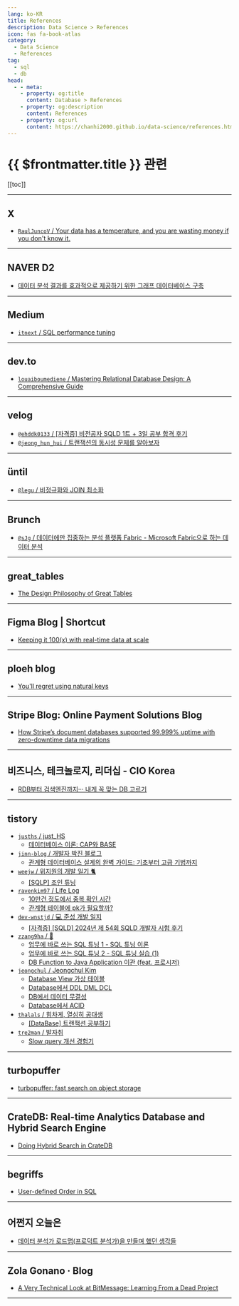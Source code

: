 ```yaml
---
lang: ko-KR
title: References
description: Data Science > References
icon: fas fa-book-atlas
category:
  - Data Science 
  - References
tag: 
  - sql
  - db
head:
  - - meta:
    - property: og:title
      content: Database > References
    - property: og:description
      content: References
    - property: og:url
      content: https://chanhi2000.github.io/data-science/references.html
---
```


# {{ $frontmatter.title }} 관련

[[toc]]

---

## <FontIcon icon="fa-brands fa-x-twitter"/>X

- [`RaulJuncoV` / Your data has a temperature, and you are wasting money if you don't know it.](https://x.com/RaulJuncoV/status/1824064836742853094)

---

## <FontIcon icon="iconfont icon-naver"/>NAVER D2

- [데이터 분석 결과를 효과적으로 제공하기 위한 그래프 데이터베이스 구축](https://d2.naver.com/helloworld/8446520) <!-- TODO: 작성 (https://chanhi2000.github.io/bookshelf/d2.naver.com/8446520.md) -->

---

## <FontIcon icon="fa-brands fa-medium"/>Medium

- [`itnext` / SQL performance tuning](https://itnext.io/sql-performance-tuning-72e9ebf67549)

---

## <FontIcon icon="fa-brands fa-dev"/>dev.to

- [`louaiboumediene` / Mastering Relational Database Design: A Comprehensive Guide](https://dev.to/louaiboumediene/mastering-relational-database-design-a-comprehensive-guide-3jh8)

<!-- END: dev.to -->

---

## <FontIcon icon="iconfont icon-velog"/>velog

- [`@ehddk0133` / \[자격증\] 비전공자 SQLD 1트 + 3일 공부 합격 후기](https://velog.io/@ehddk0133/%EC%9E%90%EA%B2%A9%EC%A6%9D-%EB%B9%84%EC%A0%84%EA%B3%B5%EC%9E%90-SQLD-1%ED%8A%B8-3%EC%9D%BC-%EA%B3%B5%EB%B6%80-%ED%95%A9%EA%B2%A9-%ED%9B%84%EA%B8%B0)
- [`@jeong_hun_hui` / 트랜잭션의 동시성 문제를 알아보자](https://velog.io/@jeong_hun_hui/%ED%8A%B8%EB%9E%9C%EC%9E%AD%EC%85%98%EC%9D%98-%EB%8F%99%EC%8B%9C%EC%84%B1-%EB%AC%B8%EC%A0%9C%EB%A5%BC-%EC%95%8C%EC%95%84%EB%B3%B4%EC%9E%90)

<!-- END: velog.io -->

---

## üntil

- [`@legu` / 비정규화와 JOIN 최소화](https://until.blog/@legu/%EB%B9%84%EC%A0%95%EA%B7%9C%ED%99%94%EC%99%80-join-%EC%B5%9C%EC%86%8C%ED%99%94)

<!-- END: until.blog -->

---

## Brunch

- [`@sJg` / 데이터에만 집중하는 분석 플랫폼 Fabric - Microsoft Fabric으로 하는 데이터 분석](https://brunch.co.kr/@@sJg/173)

<!-- END: brunch.co.kr -->

---

## great_tables

- [The Design Philosophy of Great Tables](https://posit-dev.github.io/great-tables/blog/design-philosophy/)

---

## Figma Blog | Shortcut

- [Keeping it 100(x) with real-time data at scale](https://www.figma.com/blog/livegraph-real-time-data-at-scale/)

---

## ploeh blog

- [You'll regret using natural keys](https://blog.ploeh.dk/2024/06/03/youll-regret-using-natural-keys/)

---

## Stripe Blog: Online Payment Solutions Blog

- [How Stripe’s document databases supported 99.999% uptime with zero-downtime data migrations](https://stripe.com/blog/how-stripes-document-databases-supported-99.999-uptime-with-zero-downtime-data-migrations)

---

## 비즈니스, 테크놀로지, 리더십 - CIO Korea

- [RDB부터 검색엔진까지··· 내게 꼭 맞는 DB 고르기](https://ciokorea.com/news/38041)

---

## tistory

- [`jusths` / just_HS](https://jusths.tistory.com/m/)
  - [데이터베이스 이론: CAP와 BASE](https://jusths.tistory.com/m/413)
  <!-- END: jusths -->
- [`jinn-blog` / 개발자 박진 블로그](https://jinn-blog.tistory.com/m/)
  - [관계형 데이터베이스 설계의 완벽 가이드: 기초부터 고급 기법까지](https://jinn-blog.tistory.com/m/188)
  <!-- END: jinn-blog -->
- [`weejw` / 위지원의 개발 일기 🐈](https://weejw.tistory.com/m/)
  - [\[SQLP\] 조인 튜닝](https://weejw.tistory.com/m/627)
  <!-- END: weejw -->
- [`ravenkim97` / Life Log](https://ravenkim97.tistory.com/m/)
  - [10만건 정도에서 중복 확인 시간](https://ravenkim97.tistory.com/m/498)
  - [관계형 테이블에 pk가 필요할까?](https://ravenkim97.tistory.com/m/503)
  <!-- END: ravenkim97 -->
- [`dev-wnstjd` / 💻 준성 개발 일지](https://dev-wnstjd.tistory.com/m/)
  - [\[자격증\] \[SQLD\] 2024년 제 54회 SQLD 개발자 시험 후기](https://dev-wnstjd.tistory.com/m/527)
  <!-- END: dev-wnstjd -->
- [`zzang9ha` / 🐔](https://zzang9ha.tistory.com/m/)
  - [업무에 바로 쓰는 SQL 튜닝 1 - SQL 튜닝 이론](https://zzang9ha.tistory.com/m/463)
  - [업무에 바로 쓰는 SQL 튜닝 2 - SQL 튜닝 실습 (1)](https://zzang9ha.tistory.com/m/464)
  - [DB Function to Java Application 이관 (feat. 프로시저)](https://zzang9ha.tistory.com/m/465)
  <!-- END: zzang9ha -->
- [`jeongchul` / Jeongchul Kim](https://jeongchul.tistory.com/m/)
  - [Database View 가상 테이블](https://jeongchul.tistory.com/m/783)
  - [Database에서 DDL DML DCL](https://jeongchul.tistory.com/m/784)
  - [DB에서 데이터 무결성](https://jeongchul.tistory.com/m/785)
  - [Database에서 ACID](https://jeongchul.tistory.com/m/786)
  <!-- END: jeongchul -->
- [`thalals` / 힘차게, 열심히 공대생](https://thalals.tistory.com/m/)
  - [\[DataBase\] 트랜잭션 공부하기](https://thalals.tistory.com/m/489)
  <!-- END: thalals -->
- [`tre2man` / 발자취](https://tre2man.tistory.com/m/)
  - [Slow query 개선 경험기](https://tre2man.tistory.com/m/371)
  <!-- END: tre2man -->
<!-- END: tistory.com -->

---

## turbopuffer

- [turbopuffer: fast search on object storage](https://turbopuffer.com/blog/turbopuffer)

---

## CrateDB: Real-time Analytics Database and Hybrid Search Engine

- [Doing Hybrid Search in CrateDB](https://cratedb.com/blog/hybrid-search-explained)

---

## begriffs

- [User-defined Order in SQL](https://begriffs.com/posts/2018-03-20-user-defined-order.html)

---

## 어쩐지 오늘은

- [데이터 분석가 로드맵(프로덕트 분석가)을 만들며 했던 생각들](https://zzsza.github.io/diary/2024/08/21/product-analyst-roadmap/)

---

## Zola Gonano · Blog

- [A Very Technical Look at BitMessage: Learning From a Dead Project](https://zolagonano.github.io/blog/posts/a-very-technical-look-at-bitmessage)

---

<TagLinks />
